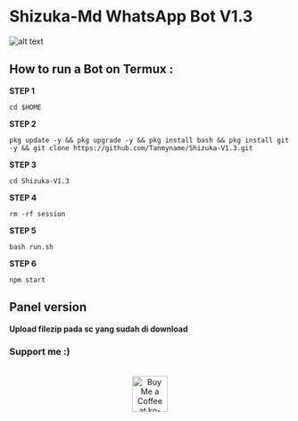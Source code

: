 # Shizuka-Md WhatsApp Bot V1.3
![alt text](https://github.com/Tanmyname/Shizuka-V1.2/blob/main/Screenshot_20241117-155030~2.png?raw=true?raw=true)
## How to run a Bot on Termux :

**STEP 1**
```
cd $HOME
```
**STEP 2**
```
pkg update -y && pkg upgrade -y && pkg install bash && pkg install git -y && git clone https://github.com/Tanmyname/Shizuka-V1.3.git
```
**STEP 3**
```
cd Shizuka-V1.3
```
**STEP 4**
```
rm -rf session
```
**STEP 5**
```
bash run.sh
```
**STEP 6**
```
npm start 
```
## Panel version
**Upload filezip pada sc yang sudah di download**

### Support me :) 
<br>
<div align="center">
<a href='https://saweria.co/Supporttann' target='_blank'><img height='64' style='border:0px;height:64px;' src='https://storage.ko-fi.com/cdn/kofi1.png?v=3' border='0' alt='Buy Me a Coffee at ko-fi.com' /></a>
</div>

